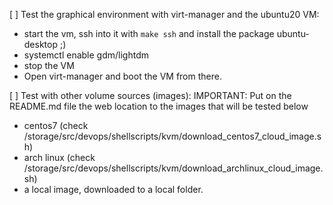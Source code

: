 [ ] Test the graphical environment with virt-manager and the ubuntu20 VM:
* start the vm, ssh into it with `make ssh` and install the package ubuntu-desktop ;)
* systemctl enable gdm/lightdm
* stop the VM
* Open virt-manager and boot the VM from there.

[ ] Test with other volume sources (images):
IMPORTANT: Put on the README.md file the web location to the images that will be tested below
* centos7 (check /storage/src/devops/shellscripts/kvm/download_centos7_cloud_image.sh)
* arch linux (check /storage/src/devops/shellscripts/kvm/download_archlinux_cloud_image.sh)
* a local image, downloaded to a local folder.

